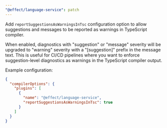 ```yaml
---
"@effect/language-service": patch
---
```


Add `reportSuggestionsAsWarningsInTsc` configuration option to allow suggestions and messages to be reported as warnings in TypeScript compiler.

When enabled, diagnostics with "suggestion" or "message" severity will be upgraded to "warning" severity with a "[suggestion]" prefix in the message text. This is useful for CI/CD pipelines where you want to enforce suggestion-level diagnostics as warnings in the TypeScript compiler output.

Example configuration:
```json
{
  "compilerOptions": {
    "plugins": [
      {
        "name": "@effect/language-service",
        "reportSuggestionsAsWarningsInTsc": true
      }
    ]
  }
}
```
